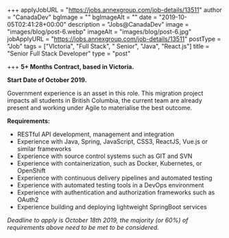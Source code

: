 +++
applyJobURL = "https://jobs.annexgroup.com/job-details/13511"
author = "CanadaDev"
bgImage = ""
bgImageAlt = ""
date = "2019-10-05T02:41:28+00:00"
description = "Jobs@CanadaDev"
image = "images/blog/post-6.webp"
imageAlt = "images/blog/post-6.jpg"
jobApplyURL = "https://jobs.annexgroup.com/job-details/13511"
postType = "Job"
tags = ["VIctoria", "Full Stack", " Senior", "Java", "React.js"]
title = "Senior Full Stack Developer"
type = "post"

+++
**5+ Months Contract, based in Victoria.**

**Start Date of October 2019.**

Government experience is an asset in this role. This migration project impacts all students in British Columbia, the current team are already present and working under Agile to materialise the best outcome.

**Requirements:**

* RESTful API development, management and integration
* Experience with Java, Spring, JavaScript, CSS3, ReactJS, Vue.js or similar frameworks
* Experience with source control systems such as GIT and SVN
* Experience with containerization, such as Docker, Kubernetes, or OpenShift
* Experience with continuous delivery pipelines and automated testing
* Experience with automated testing tools in a DevOps environment
* Experience with authentication and authorization frameworks such as OAuth2
* Experience building and deploying lightweight SpringBoot services

_Deadline to apply is October 18th 2019, the majority (or 60%) of requirements above need to be met to be considered._